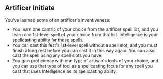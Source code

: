## Artificer Initiate

You've learned some of an artificer's inventiveness:

- You learn one cantrip of your choice from the artificer spell list, and you learn one 1st-level spell of your choice from that list. Intelligence is your spellcasting ability for these spells.
- You can cast this feat's 1st-level spell without a spell slot, and you must finish a long rest before you can cast it in this way again. You can also cast the spell using any spell slots you have.
- You gain proficiency with one type of artisan's tools of your choice, and you can use that type of tool as a spellcasting focus for any spell you cast that uses Intelligence as its spellcasting ability.